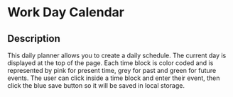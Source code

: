 #  Work Day Calendar

## Description

This daily planner allows you to create a daily schedule. The current day is displayed at the top of the page. Each time block is color coded and is represented by pink for present time, grey for past and green for future events. The user can click inside a time block and enter their event, then click the blue save button so it will be saved in local storage.

